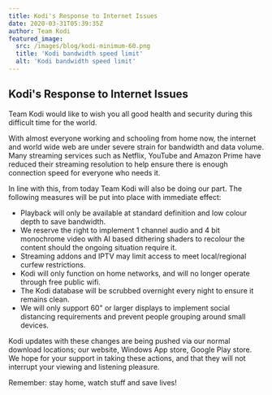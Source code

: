 ```yaml
---
title: Kodi's Response to Internet Issues
date: 2020-03-31T05:39:35Z
author: Team Kodi
featured_image:
  src: /images/blog/kodi-minimum-60.png
  title: 'Kodi bandwidth speed limit'
  alt: 'Kodi bandwidth speed limit'
---
```

Kodi's Response to Internet Issues
----------------------------------

  

 Team Kodi would like to wish you all good health and security during this difficult time for the world.

  

 With almost everyone working and schooling from home now, the internet and world wide web are under severe strain for bandwidth and data volume. Many streaming services such as Netflix, YouTube and Amazon Prime have reduced their streaming resolution to help ensure there is enough connection speed for everyone who needs it.

  

 In line with this, from today Team Kodi will also be doing our part. The following measures will be put into place with immediate effect:

 
 * Playback will only be available at standard definition and low colour depth to save bandwidth.
 * We reserve the right to implement 1 channel audio and 4 bit monochrome video with AI based dithering shaders to recolour the content should the ongoing situation require it.
 * Streaming addons and IPTV may limit access to meet local/regional curfew restrictions.
 * Kodi will only function on home networks, and will no longer operate through free public wifi.
 * The Kodi database will be scrubbed overnight every night to ensure it remains clean.
 * We will only support 60" or larger displays to implement social distancing requirements and prevent people grouping around small devices.
 
  

 Kodi updates with these changes are being pushed via our normal download locations; our website, Windows App store, Google Play store. We hope for your support in taking these actions, and that they will not interrupt your viewing and listening pleasure.

  

 Remember: stay home, watch stuff and save lives!

 
